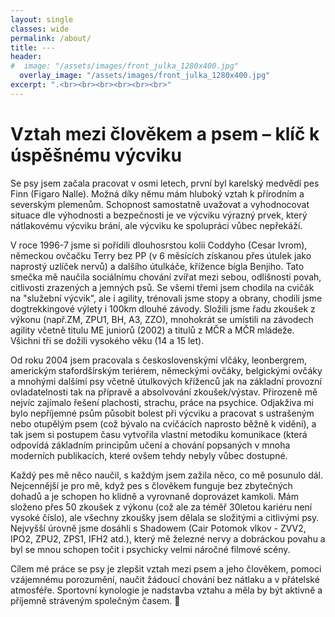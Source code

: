 ```yaml
---
layout: single
classes: wide
permalink: /about/
title: ---
header:
#  image: "/assets/images/front_julka_1280x400.jpg"
  overlay_image: "/assets/images/front_julka_1280x400.jpg"
excerpt: ".<br><br><br><br><br><br>"
---
```

# Vztah mezi člověkem a psem – klíč k úspěšnému výcviku

Se psy jsem začala pracovat v osmi letech, první byl karelský medvědí pes Finn (Figaro Nalle). Možná díky němu mám hluboký vztah k přírodním a severským plemenům. Schopnost samostatně uvažovat a vyhodnocovat situace dle výhodnosti a bezpečnosti je ve výcviku výrazný prvek, který nátlakovému výcviku brání, ale výcviku ke spolupráci vůbec nepřekáží.

V roce 1996-7 jsme si pořídili dlouhosrstou kolii Coddyho (Cesar Ivrom), německou ovčačku Terry bez PP (v 6 měsících získanou přes útulek jako naprostý uzlíček nervů) a dalšího útulkáče, křížence bígla Benjiho. Tato smečka mě naučila sociálnímu chování zvířat mezi sebou, odlišnosti povah, citlivosti zrazených a jemných psů. Se všemi třemi jsem chodila na cvičák na "služební výcvik", ale i agility, trénovali jsme stopy a obrany, chodili jsme dogtrekkingové výlety i 100km dlouhé závody. Složili jsme řadu zkoušek z výkonu (např.ZM, ZPU1, BH, A3, ZZO), mnohokrát se umístili na závodech agility včetně titulu ME juniorů (2002) a titulů z MČR a MČR mládeže. Všichni tři se dožili vysokého věku (14 a 15 let).

Od roku 2004 jsem pracovala s československými vlčáky, leonbergrem, americkým stafordšírským teriérem, německými ovčáky, belgickými ovčáky a mnohými dalšími psy včetně útulkových kříženců jak na základní provozní ovladatelnosti tak na přípravě a absolvování zkoušek/výstav. Přirozeně mě nejvíc zajímalo řešení plachosti, strachu, práce na psychice. Odjakživa mi bylo nepříjemné psům působit bolest při výcviku a pracovat s ustrašeným nebo otupělým psem (což bývalo na cvičácích naprosto běžně k vidění), a tak jsem si postupem času vytvořila vlastní metodiku komunikace (která odpovídá základním principům učení a chování popsaných v mnoha moderních publikacích, které ovšem tehdy nebyly vůbec dostupné.

Každý pes mě něco naučil, s každým jsem zažila něco, co mě posunulo dál. Nejcennější je pro mě, když pes s člověkem funguje bez zbytečných dohadů a je schopen ho klidně a vyrovnaně doprovázet kamkoli. Mám složeno přes 50 zkoušek z výkonu (což ale za téměř 30letou kariéru není vysoké číslo), ale všechny zkoušky jsem dělala se složitými a citlivými psy. Nejvyšší úrovně jsme dosáhli s Shadowem (Cair Potomok vlkov - ZVV2, IPO2, ZPU2, ZPS1, IFH2 atd.), který mě železné nervy a dobráckou povahu a byl se mnou schopen točit i psychicky velmi náročné filmové scény.

Cílem mé práce se psy je zlepšit vztah mezi psem a jeho člověkem, pomoci vzájemnému porozumění, naučit žádoucí chování bez nátlaku a v přátelské atmosféře. Sportovní kynologie je nadstavba vztahu a měla by být aktivně a příjemně stráveným společným časem. 🐾

